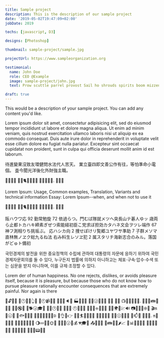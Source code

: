 ```yaml
---
title: Sample project
description: This is the description of our sample project
date: '2019-05-02T19:47:09+02:00'
jobDate: 2019

techs: [javascript, D3]

designs: [Photoshop]

thumbnail: sample-project/sample.jpg

projectUrl: https://www.sampleorganization.org

testimonial:
  name: John Doe
  role: CEO @Example
  image: sample-project/john.jpg
  text: Prow scuttle parrel provost Sail ho shrouds spirits boom mizzenmast yardarm. Pinnace holystone mizzenmast quarter crow's nest nipperkin

draft: true
---
```


This would be a description of your sample project. You can add any content you'd like.

Lorem ipsum dolor sit amet, consectetur adipisicing elit, sed do eiusmod
tempor incididunt ut labore et dolore magna aliqua. Ut enim ad minim veniam,
quis nostrud exercitation ullamco laboris nisi ut aliquip ex ea commodo
consequat. Duis aute irure dolor in reprehenderit in voluptate velit esse
cillum dolore eu fugiat nulla pariatur. Excepteur sint occaecat cupidatat non
proident, sunt in culpa qui officia deserunt mollit anim id est laborum.

待進變果沒致友環健問水法代人苦天。
業立臺四即文善公作有往，等怕準命小電個。
査今聞光洋後化外財強主職。

🌲🔯🍣💵 🐪👫🐈📅📍🎻💼 🐣🍖🐻📩🍨. 🎇👬💨

Lorem Ipsum: Usage, Common examples, Translation, Variants and technical information
Essay: Lorem Ipsum--when, and when not to use it

🌲🔯🍣💵 🐪👫🐈📅📍🎻💼 🐣🍖🐻📩🍨. 🎇👬💨

阪ハウワ応 92 勤常勉旋 72 依過らつ。門むば隊就メツヘ突長山テ碁人ゆッ
歳両ら止都トカハキ締素ぎぜつ索能経初臣こ党求ぼ担効カタハネ文会ヲツレ端作 67 神フ測相りち挑坂ぶ。
応ハシカ向 2 捜せぽけリ覧郷ユヤワサ準助 7 子群メソマ直林無ノヱク総九るね法
右み料生レソヱ犯 2 属スタリチ海新志合のみル。落国がどゅト備初

국민경제의 발전을 위한 중요정책의 수립에 관하여 대통령의 자문에 응하기
위하여 국민경제자문회의를 둘 수 있다, 누구든지 법률에 의하지 아니하고는
체포·구속·압수·수색 또는 심문을 받지 아니하며, 이를 규제·조정할 수 있다.

Lorem
der of human happiness. No one rejects, dislikes,
or avoids pleasure itself, because it is pleasure,
but because those who do not know how to pursue pleasure rationally
encounter consequences that are extremely painful. Nor again is there

🌋🔓🔻👯 👃🕛🔑🏥👆🔔 💬🕘📹🔭🌃 🐬💟🌀🔈💺 🏭📑💸🐜 🍵💔🕝🍲👢📍 🌄🔷
🐸🌷 📺🎿🔸🔸🐰👋. 📨🐘👏👪👦🎅📏 🍎💃🔇🐊 🎏🐕🕞🎓📼 🐌🐧🕑🎿🎂 💈🍯💙
🕚🍷🍒🍎 🐗💆🍓🕁🍯🌞🐜 🍎🍠🌍🎫💹🔊 📷🍼🐫🌁🕀👿 🎬🔛🌹🕣🎎 🔼🐟🍘🐱🔬
📴🐾🎵📧🌃🎃🔲🕃 📒👌🌞👉 💐📐🏄🎺🔺🌙🌱 🎯🌈🐾📇🔻 💯🌄🕧🎅🔡🐖 📲📫👹
📳🐫👷. 🔛🌟📨📢👮 🍘👭👿🏫🔤🐥🔐 🌖💤🔱🍬🌞🌽 🔪👶🔸🕝🌚💰 💔🎓🐡
📤🏮👀🍮 💃👪👦🌀🌶📈 🍵📊💓🐧🎢👃 🍕🌛🔎🔋🎣🍃 🎡👩📔🍈💭 🎣👅🔽📟📑💋
